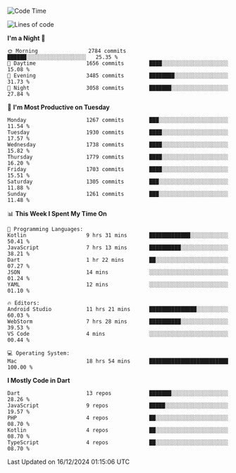 <!--START_SECTION:waka-->
![Code Time](http://img.shields.io/badge/Code%20Time-966%20hrs%208%20mins-blue)

![Lines of code](https://img.shields.io/badge/From%20Hello%20World%20I%27ve%20Written-3.7%20million%20lines%20of%20code-blue)

**I'm a Night 🦉** 

```text
🌞 Morning                2784 commits        ██████░░░░░░░░░░░░░░░░░░░   25.35 % 
🌆 Daytime                1656 commits        ████░░░░░░░░░░░░░░░░░░░░░   15.08 % 
🌃 Evening                3485 commits        ████████░░░░░░░░░░░░░░░░░   31.73 % 
🌙 Night                  3058 commits        ███████░░░░░░░░░░░░░░░░░░   27.84 % 
```
📅 **I'm Most Productive on Tuesday** 

```text
Monday                   1267 commits        ███░░░░░░░░░░░░░░░░░░░░░░   11.54 % 
Tuesday                  1930 commits        ████░░░░░░░░░░░░░░░░░░░░░   17.57 % 
Wednesday                1738 commits        ████░░░░░░░░░░░░░░░░░░░░░   15.82 % 
Thursday                 1779 commits        ████░░░░░░░░░░░░░░░░░░░░░   16.20 % 
Friday                   1703 commits        ████░░░░░░░░░░░░░░░░░░░░░   15.51 % 
Saturday                 1305 commits        ███░░░░░░░░░░░░░░░░░░░░░░   11.88 % 
Sunday                   1261 commits        ███░░░░░░░░░░░░░░░░░░░░░░   11.48 % 
```


📊 **This Week I Spent My Time On** 

```text
💬 Programming Languages: 
Kotlin                   9 hrs 31 mins       █████████████░░░░░░░░░░░░   50.41 % 
JavaScript               7 hrs 13 mins       ██████████░░░░░░░░░░░░░░░   38.21 % 
Dart                     1 hr 22 mins        ██░░░░░░░░░░░░░░░░░░░░░░░   07.27 % 
JSON                     14 mins             ░░░░░░░░░░░░░░░░░░░░░░░░░   01.24 % 
YAML                     12 mins             ░░░░░░░░░░░░░░░░░░░░░░░░░   01.10 % 

🔥 Editors: 
Android Studio           11 hrs 21 mins      ███████████████░░░░░░░░░░   60.03 % 
WebStorm                 7 hrs 28 mins       ██████████░░░░░░░░░░░░░░░   39.53 % 
VS Code                  4 mins              ░░░░░░░░░░░░░░░░░░░░░░░░░   00.44 % 

💻 Operating System: 
Mac                      18 hrs 54 mins      █████████████████████████   100.00 % 
```

**I Mostly Code in Dart** 

```text
Dart                     13 repos            ███████░░░░░░░░░░░░░░░░░░   28.26 % 
JavaScript               9 repos             █████░░░░░░░░░░░░░░░░░░░░   19.57 % 
PHP                      4 repos             ██░░░░░░░░░░░░░░░░░░░░░░░   08.70 % 
Kotlin                   4 repos             ██░░░░░░░░░░░░░░░░░░░░░░░   08.70 % 
TypeScript               4 repos             ██░░░░░░░░░░░░░░░░░░░░░░░   08.70 % 
```




 Last Updated on 16/12/2024 01:15:06 UTC
<!--END_SECTION:waka-->
